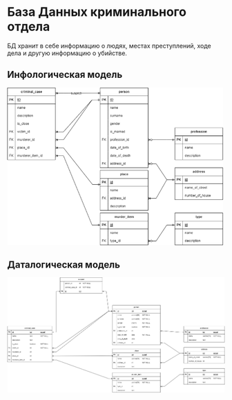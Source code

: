 # База Данных криминального отдела
БД хранит в себе информацию о людях, местах преступлений, ходе дела и другую информацию о убийстве.

## Инфологическая модель

<img src="https://github.com/vnikolaenko-dev/ITMO/blob/main/1%20year/DataBases/lab1/pictures/info.png" width="500">


## Даталогическая модель

<img src="https://github.com/vnikolaenko-dev/ITMO/blob/main/1%20year/DataBases/lab1/pictures/data.png" width="900">
